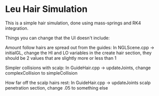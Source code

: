 # Leu Hair Simulation

This is a simple hair simulation, done using mass-springs and RK4 integration.

Things you can change that the UI doesn't include:

  Amount follow hairs are spread out from the guides:
    In NGLScene.cpp -> initialGL, change the HI and LO variables in the create hair section, they should be 2 values that are slightly more or less than 1

  Simpler collisions with scalp:
    In GuideHair.cpp -> updateJoints, change complexCollision to simpleCollision

  How far off the scalp hairs rest:
    In GuideHair.cpp -> updateJoints scalp penetration section, change .05 to something else
